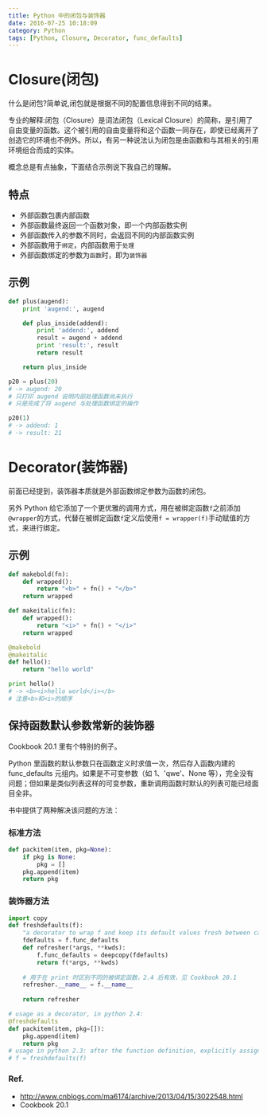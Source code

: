```yaml
---
title: Python 中的闭包与装饰器
date: 2016-07-25 10:18:09
category: Python
tags: [Python, Closure, Decorator, func_defaults]
---
```


# Closure(闭包)

什么是闭包?简单说,闭包就是根据不同的配置信息得到不同的结果。

专业的解释:闭包（Closure）是词法闭包（Lexical Closure）的简称，是引用了自由变量的函数。这个被引用的自由变量将和这个函数一同存在，即使已经离开了创造它的环境也不例外。所以，有另一种说法认为闭包是由函数和与其相关的引用环境组合而成的实体。

概念总是有点抽象，下面结合示例说下我自己的理解。

## 特点

- 外部函数包裹内部函数
- 外部函数最终返回一个函数对象，即一个内部函数实例
- 外部函数传入的参数不同时，会返回不同的内部函数实例
- 外部函数用于`绑定`，内部函数用于`处理`
- 外部函数绑定的参数为`函数`时，即为`装饰器`

## 示例

```py
def plus(augend):
    print 'augend:', augend

    def plus_inside(addend):
        print 'addend:', addend
        result = augend + addend
        print 'result:', result
        return result

    return plus_inside

p20 = plus(20)
# -> augend: 20
# 只打印 augend 说明内部处理函数尚未执行
# 只是完成了将 augend 与处理函数绑定的操作

p20(1)
# -> addend: 1
# -> result: 21
```

# Decorator(装饰器)

前面已经提到，装饰器本质就是外部函数绑定参数为函数的闭包。

另外 Python 给它添加了一个更优雅的调用方式，用在被绑定函数`f`之前添加`@wrapper`的方式，代替在被绑定函数`f`定义后使用`f = wrapper(f)`手动赋值的方式，来进行绑定。

## 示例
```py
def makebold(fn):
    def wrapped():
        return "<b>" + fn() + "</b>"
    return wrapped

def makeitalic(fn):
    def wrapped():
        return "<i>" + fn() + "</i>"
    return wrapped

@makebold
@makeitalic
def hello():
    return "hello world"

print hello() 
# -> <b><i>hello world</i></b>
# 注意<b>和<i>的顺序
```

## 保持函数默认参数常新的装饰器

Cookbook 20.1 里有个特别的例子。

Python 里函数的默认参数只在函数定义时求值一次，然后存入函数内建的 func_defaults 元组内。如果是不可变参数（如 1、'qwe'、None 等），完全没有问题；但如果是类似列表这样的可变参数，重新调用函数时默认的列表可能已经面目全非。

书中提供了两种解决该问题的方法：

### 标准方法
```py
def packitem(item, pkg=None):
    if pkg is None:
        pkg = []
    pkg.append(item)
    return pkg
```

### 装饰器方法
```py
import copy
def freshdefaults(f):
    "a decorator to wrap f and keep its default values fresh between calls"
    fdefaults = f.func_defaults
    def refresher(*args, **kwds):
        f.func_defaults = deepcopy(fdefaults)
        return f(*args, **kwds)
        
    # 用于在 print 时区别不同的被绑定函数，2.4 后有效，见 Cookbook 20.1 
    refresher.__name__ = f.__name__
    
    return refresher

# usage as a decorator, in python 2.4:
@freshdefaults
def packitem(item, pkg=[]):
    pkg.append(item)
    return pkg
# usage in python 2.3: after the function definition, explicitly assign:
# f = freshdefaults(f)
```

### Ref.

- http://www.cnblogs.com/ma6174/archive/2013/04/15/3022548.html
- Cookbook 20.1
